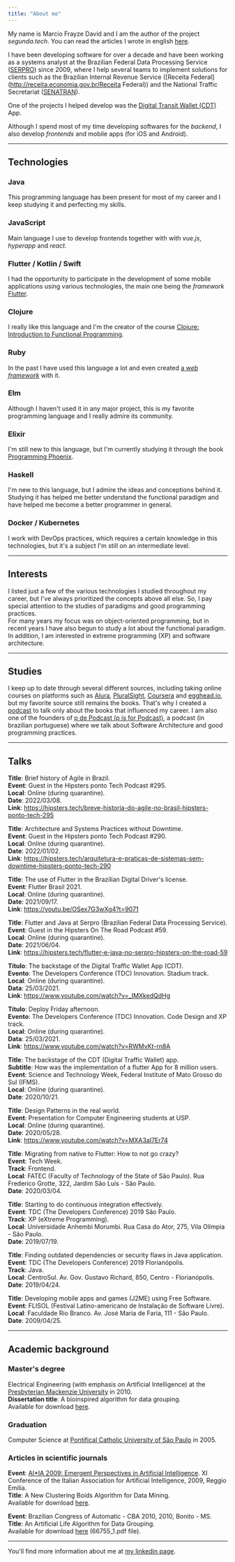 ```yaml
---
title: "About me"
---
```


My name is Marcio Frayze David and I am the author of the project *segunda.tech*.
You can read the articles I wrote in english <a href=https://segunda.tech/tags/english/>here</a>.
  
I have been developing software for over a decade and have been working as a
systems analyst at the Brazilian Federal Data Processing Service
([SERPRO](https://serpro.gov.br)) since 2009, where I help several teams to
implement solutions for clients such as the Brazilian Internal Revenue Service 
([Receita Federal](http://receita.economia.gov.br/Receita Federal)) and
the National Traffic Secretariat ([SENATRAN](https://portalservicos.denatran.serpro.gov.br)).

One of the projects I helped develop was the [Digital Transit Wallet (CDT)](https://servicos.serpro.gov.br/carteira-digital) App. 

Although I spend most of my time developing softwares for the *backend*, I also develop *frontends*
and mobile apps (for iOS and Android).

---

## Technologies

### Java
This programming language has been present for most of my career
and I keep studying it and perfecting my skills.

### JavaScript
Main language I use to develop frontends together with
with *vue.js*, *hyperapp* and *react*.

### Flutter / Kotlin / Swift
I had the opportunity to participate in the development of some mobile applications
using various technologies, the main one being the *framework* 
[Flutter](https://flutter.dev).

### Clojure
I really like this language and I'm the creator of the course [Clojure: Introduction to Functional Programming](https://segunda.tech/clojure).

### Ruby
In the past I have used this language a lot and even created [a *web framework*](https://github.com/marciofrayze/rackstep) with it.

### Elm
Although I haven't used it in any major project, this is my favorite programming language and I really admire its community.

### Elixir
I'm still new to this language, but I'm currently studying it through the book <a href="https://pragprog.com/titles/phoenix14/programming-phoenix-1-4" target=_blank>Programming Phoenix</a>.

### Haskell
I'm new to this language, but I admire the ideas and conceptions behind it. Studying it has helped me better understand the functional paradigm and have helped me become a better programmer in general.

### Docker / Kubernetes
I work with DevOps practices, which requires a certain knowledge in this technologies, but
it's a subject I'm still on an intermediate level.

---

## Interests
I listed just a few of the various technologies I studied throughout
my career, but I've always prioritized the concepts above all else. So,
I pay special attention to the studies of paradigms and good programming practices.  
For many years my focus was on object-oriented programming, but in
recent years I have also begun to study a lot about the functional paradigm.  
In addition, I am interested in extreme programming (XP) and software architecture.  

---

## Studies
I keep up to date through several different sources, including
taking online courses on platforms such as [Alura](https://alura.com.br), [PluralSight](https://pluralsight.com), [Coursera](https://coursera.org) and [egghead.io](https://egghead.io),
but my favorite source still remains the books. That's why I created
a [podcast](https://segunda.tech/tags/podcast/) to talk only about the 
books that influenced my career. I am also one of the founders of [p de Podcast (p is for Podcast)](https://anchor.fm/pdepodcast/), a podcast (in brazilian portuguese) where we talk about Software Architecture and good programming practices.

---

## Talks
**Title**: Brief history of Agile in Brazil.  
**Event**: Guest in the Hipsters ponto Tech Podcast #295.  
**Local**: Online (during quarantine).  
**Date**: 2022/03/08.  
**Link**: https://hipsters.tech/breve-historia-do-agile-no-brasil-hipsters-ponto-tech-295  

**Title**: Architecture and Systems Practices without Downtime.  
**Event**: Guest in the Hipsters ponto Tech Podcast #290.  
**Local**: Online (during quarantine).  
**Date**: 2022/01/02.  
**Link**: https://hipsters.tech/arquitetura-e-praticas-de-sistemas-sem-downtime-hipsters-ponto-tech-290  

**Title**: The use of Flutter in the Brazilian Digital Driver's license.  
**Event**: Flutter Brasil 2021.  
**Local**: Online (during quarantine).    
**Date**: 2021/09/17.  
**Link**: https://youtu.be/OSex7G3wXg4?t=9071  

**Title**: Flutter and Java at Serpro (Brazilian Federal Data Processing Service).  
**Event**: Guest in the Hipsters On The Road Podcast #59.  
**Local**: Online (during quarantine).  
**Date**: 2021/06/04.  
**Link**: https://hipsters.tech/flutter-e-java-no-serpro-hipsters-on-the-road-59

**Título**: The backstage of the Digital Traffic Wallet App (CDT).  
**Evento**: The Developers Conference (TDC) Innovation. Stadium track.  
**Local**: Online (during quarantine).  
**Data**: 25/03/2021.  
**Link**: https://www.youtube.com/watch?v=_IMXkedQdHg

**Título**: Deploy Friday afternoon.  
**Evento**: The Developers Conference (TDC) Innovation. Code Design and XP track.  
**Local**: Online (during quarantine).  
**Data**: 25/03/2021.  
**Link**: https://www.youtube.com/watch?v=RWMvKt-rn8A

**Title**: The backstage of the CDT (Digital Traffic Wallet) app.  
**Subtitle**: How was the implementation of a flutter App for 8 million users.  
**Event**: Science and Technology Week, Federal Institute of Mato Grosso do Sul (IFMS).  
**Local**: Online (during quarantine).  
**Date**: 2020/10/21.  

**Title**: Design Patterns in the real world.  
**Event**: Presentation for Computer Engineering students at USP.  
**Local**: Online (during quarantine).  
**Date**: 2020/05/28.  
**Link**: https://www.youtube.com/watch?v=MXA3aI7Er74  

**Title**: Migrating from native to Flutter: How to not go crazy?  
**Event**: Tech Week.  
**Track**: Frontend.  
**Local**: FATEC (Faculty of Technology of the State of São Paulo). Rua Frederico Grotte, 322, Jardim São Luís - São Paulo.  
**Date**: 2020/03/04.  

**Title**: Starting to do continuous integration effectively.  
**Event**: TDC (The Developers Conference) 2019 São Paulo.  
**Track**: XP (eXtreme Programming).  
**Local**:  Universidade Anhembi Morumbi. Rua Casa do Ator, 275, Vila Olímpia - São Paulo.  
**Date**: 2019/07/19.  

**Title**: Finding outdated dependencies or security flaws in Java application.  
**Event**: TDC (The Developers Conference) 2019 Florianópolis.  
**Track**: Java.  
**Local**: CentroSul. Av. Gov. Gustavo Richard, 850, Centro - Florianópolis.  
**Date**: 2019/04/24.  

**Title**: Developing mobile apps and games (J2ME) using Free Software.  
**Event**: FLISOL (Festival Latino-americano de Instalação de Software Livre).  
**Local**: Faculdade Rio Branco. Av. José Maria de Faria, 111 - São Paulo.  
**Date**: 2009/04/25.  

---

## Academic background
### Master's degree
Electrical Engineering (with emphasis on Artificial Intelligence) at the
[Presbyterian Mackenzie University](https://www.mackenzie.br/en/universidade/meet-the-university) in 2010.  
**Dissertation title**: A bioinspired algorithm for data grouping.  
Available for download [here](http://tede.mackenzie.br/jspui/bitstream/tede/1519/1/Marcio%20Frayze%20David.pdf).

### Graduation
Computer Science at [Pontifical Catholic University of São Paulo](https://www.pucsp.br/home) in 2005.  

### Articles in scientific journals
**Event**: [AI*IA 2009: Emergent Perspectives in Artificial Intelligence](https://www.springer.com/gp/book/9783642102905). XI Conference of the Italian Association for Artificial Intelligence, 2009, Reggio Emilia.  
**Title**: A New Clustering Boids Algorithm for Data Mining.  
Available for download [here](https://pdfs.semanticscholar.org/669d/f2ac2f54502d926788953911fc8ff622091e.pdf).

**Event**: Brazilian Congress of Automatic - CBA 2010, 2010, Bonito - MS.  
**Title**: An Artificial Life Algorithm for Data Grouping.  
Available for download [here](https://www.sba.org.br/Proceedings/CBA/CBA2010.zip) (66755_1.pdf file).

---

You'll find more information about me at [my linkedin page](https://www.linkedin.com/in/marcio-frayze).
